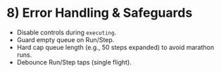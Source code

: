 # 8) Error Handling & Safeguards

* Disable controls during `executing`.
* Guard empty queue on Run/Step.
* Hard cap queue length (e.g., 50 steps expanded) to avoid marathon runs.
* Debounce Run/Step taps (single flight).
